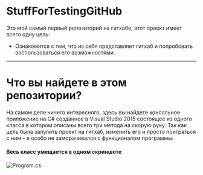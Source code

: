 # StuffForTestingGitHub
Это мой самый первый репозиторий на гитхабе, этот проект имеет всего одну цель:
- Ознакомится с тем, что из себя представляет гитхаб и попробовать воспользоваться его возможностями.

 ***

# Что вы найдете в этом репозитории?
На самом деле ничего интересного, здесь вы найдете консольное приложение на C# созданное в Visual Studio 2015 состоящее из одного класса в котором описаны всего три метода на скорую руку. Так как цель была запулить проект на гитхаб, изменить его и просто поиграться с ним - я особо не заморачивался с функционалом программы.

#### Весь класс умещается в одном скриншоте
![Program.cs](https://pp.vk.me/c636925/v636925181/416b5/2qor2F-X07Y.jpg)
